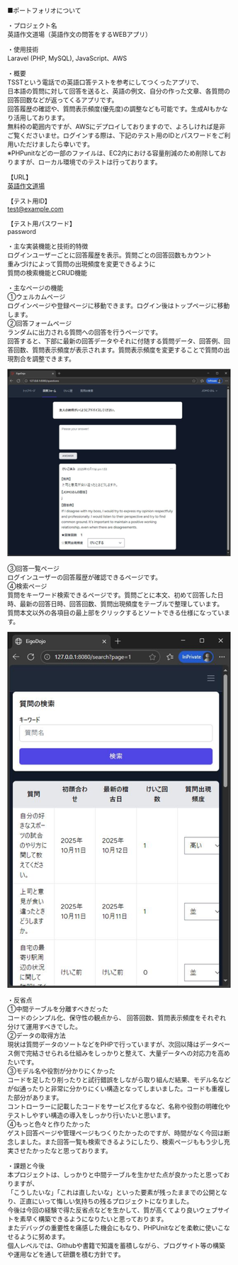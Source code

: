 ■ポートフォリオについて

・プロジェクト名  
英語作文道場（英語作文の問答をするWEBアプリ）

・使用技術  
Laravel (PHP, MySQL), JavaScript、AWS

・概要  
TSSTという電話での英語口答テストを参考にしてつくったアプリで、  
日本語の質問に対して回答を送ると、英語の例文、自分の作った文章、各質問の回答回数などが返ってくるアプリです。  
回答履歴の確認や、質問表示頻度(優先度)の調整なども可能です。生成AIもかなり活用しております。  
無料枠の範囲内ですが、AWSにデプロイしておりますので、よろしければ是非ご覧くださいませ。ログインする際は、下記のテスト用のIDとパスワードをご利用いただけましたら幸いです。  
※PHPunitなどの一部のファイルは、EC2内における容量削減のため削除しておりますが、ローカル環境でのテストは行っております。

【URL】  
[英語作文道場](http://52.64.125.160/)

【テスト用ID】  
test@example.com

【テスト用パスワード】  
password


・主な実装機能と技術的特徴  
ログインユーザーごとに回答履歴を表示。質問ごとの回答回数もカウント  
重みづけによって質問の出現頻度を変更できるように  
質問の検索機能とCRUD機能  


・主なページの機能  
①ウェルカムページ  
	ログインページや登録ページに移動できます。ログイン後はトップページに移動します。  
②回答フォームページ  
	ランダムに出力される質問への回答を行うページです。  
	回答すると、下部に最新の回答データやそれに付随する質問データ、回答例、回答回数、質問表示頻度が表示されます。質問表示頻度を変更することで質問の出現割合を調整できます。

![回答フォームページ](images/回答フォームページ.JPG) 


③回答一覧ページ  
	ログインユーザーの回答履歴が確認できるページです。  
④検索ページ  
	質問をキーワード検索できるページです。質問ごとに本文、初めて回答した日時、最新の回答日時、回答回数、質問出現頻度をテーブルで整理しています。  
	質問本文以外の各項目の最上部をクリックするとソートできる仕様になっています。
 
![検索ページ](images/検索ページ.JPG)



・反省点  
①中間テーブルを分離すべきだった  
	コードのシンプル化、保守性の観点から、
	回答回数、質問表示頻度をそれぞれ分けて運用すべきでした。  
②データの取得方法  
	現状は質問データのソートなどをPHPで行っていますが、次回以降はデータベース側で完結させられる仕組みをしっかりと整えて、大量データへの対応力を高めたいです。  
③モデル名や役割が分かりにくかった  
	コードを足したり削ったりと試行錯誤をしながら取り組んだ結果、モデル名などが似通ったりと非常に分かりにくい構造となってしまいました。コードも重複した部分があります。  
	コントローラーに記載したコードをサービス化するなど、名称や役割の明確化やテストしやすい構造の導入をしっかり行いたいと思います。  
④もっと色々と作りたかった  
	ゲスト回答ページや管理ページもつくりたかったのですが、時間がなく今回は断念しました。また回答一覧も検索できるようにしたり、検索ページももう少し充実させたかったなと思っております。  

・課題と今後  
本プロジェクトは、しっかりと中間テーブルを生かせた点が良かったと思っておりますが、  
「こうしたいな」「これは直したいな」といった要素が残ったままでの公開となり、正直にいって悔しい気持ちの残るプロジェクトになりました。  
今後は今回の経験で得た反省点などを生かして、質が高くてより良いウェブサイトを素早く構築できるようになりたいと思っております。  
またデバッグの重要性を痛感した機会にもなり、PHPUnitなどを柔軟に使いこなせるように努めます。  
個人レベルでは、Githubや書籍で知識を蓄積しながら、ブログサイト等の構築や運用などを通して研鑽を積む方針です。  
